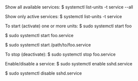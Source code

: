 Show all available services:
$ systemctl list-units -t service --all

Show only active services:
$ systemctl list-units -t service

To start (activate) one or more units:
$ sudo systemctl start foo

$ sudo systemctl start foo.service

$ sudo systemctl start /path/to/foo.service

To stop (deactivate):
$ sudo systemctl stop foo.service

Enable/disable a service:
$ sudo systemctl enable sshd.service

$ sudo systemctl disable sshd.service